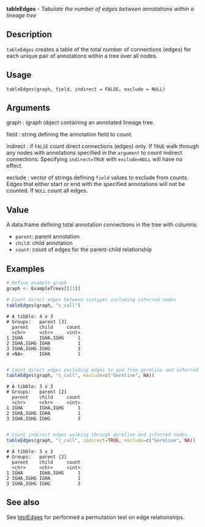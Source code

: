 **tableEdges** - *Tabulate the number of edges between annotations within a lineage tree*

Description
--------------------

`tableEdges` creates a table of the total number of connections (edges) for each 
unique pair of annotations within a tree over all nodes.


Usage
--------------------
```
tableEdges(graph, field, indirect = FALSE, exclude = NULL)
```

Arguments
-------------------

graph
:   igraph object containing an annotated lineage tree.

field
:   string defining the annotation field to count.

indirect
:   if `FALSE` count direct connections (edges) only. If 
`TRUE` walk through any nodes with annotations specified in 
the `argument` to count indirect connections. Specifying
`indirect=TRUE` with `exclude=NULL` will have no effect.

exclude
:   vector of strings defining `field` values to exclude from counts.
Edges that either start or end with the specified annotations will not
be counted. If `NULL` count all edges.




Value
-------------------

A data.frame defining total annotation connections in the tree with columns:

+ `parent`:  parent annotation
+ `child`:   child annotation
+ `count`:   count of edges for the parent-child relationship




Examples
-------------------

```R
# Define example graph
graph <- ExampleTrees[[23]]

# Count direct edges between isotypes including inferred nodes
tableEdges(graph, "c_call")

```


```
# A tibble: 4 x 3
# Groups:   parent [3]
  parent    child     count
  <chr>     <chr>     <int>
1 IGHA      IGHA,IGHG     1
2 IGHA,IGHG IGHA          1
3 IGHA,IGHG IGHG          3
4 <NA>      IGHA          1

```


```R

# Count direct edges excluding edges to and from germline and inferred nodes
tableEdges(graph, "c_call", exclude=c("Germline", NA))

```


```
# A tibble: 3 x 3
# Groups:   parent [2]
  parent    child     count
  <chr>     <chr>     <int>
1 IGHA      IGHA,IGHG     1
2 IGHA,IGHG IGHA          1
3 IGHA,IGHG IGHG          3

```


```R

# Count indirect edges walking through germline and inferred nodes
tableEdges(graph, "c_call", indirect=TRUE, exclude=c("Germline", NA))
```


```
# A tibble: 3 x 3
# Groups:   parent [2]
  parent    child     count
  <chr>     <chr>     <int>
1 IGHA      IGHA,IGHG     1
2 IGHA,IGHG IGHA          1
3 IGHA,IGHG IGHG          3

```



See also
-------------------

See [testEdges](testEdges.md) for performed a permutation test on edge relationships.






